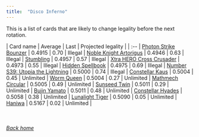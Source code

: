```yaml
---
title:  "Disco Inferno"
---
```


This is a list of cards that are likely to change legality before the next rotation.

| Card name | Average | Last | Projected legality |
| :-- |
[Photon Strike Bounzer](https://db.ygoprodeck.com/card/?search=Photon%20Strike%20Bounzer) | 0.4915 | 0.70 | Illegal |
[Noble Knight Artorigus](https://db.ygoprodeck.com/card/?search=Noble%20Knight%20Artorigus) | 0.4946 | 0.63 | Illegal |
[Stumbling](https://db.ygoprodeck.com/card/?search=Stumbling) | 0.4957 | 0.57 | Illegal |
[Xtra HERO Cross Crusader](https://db.ygoprodeck.com/card/?search=Xtra%20HERO%20Cross%20Crusader) | 0.4973 | 0.55 | Illegal |
[Hidden Spellbook](https://db.ygoprodeck.com/card/?search=Hidden%20Spellbook) | 0.4975 | 0.69 | Illegal |
[Number S39: Utopia the Lightning](https://db.ygoprodeck.com/card/?search=Number%20S39:%20Utopia%20the%20Lightning) | 0.5000 | 0.74 | Illegal |
[Constellar Kaus](https://db.ygoprodeck.com/card/?search=Constellar%20Kaus) | 0.5004 | 0.45 | Unlimited |
[Worm Queen](https://db.ygoprodeck.com/card/?search=Worm%20Queen) | 0.5004 | 0.27 | Unlimited |
[Mathmech Circular](https://db.ygoprodeck.com/card/?search=Mathmech%20Circular) | 0.5005 | 0.49 | Unlimited |
[Sunseed Twin](https://db.ygoprodeck.com/card/?search=Sunseed%20Twin) | 0.5011 | 0.29 | Unlimited |
[Bujin Yamato](https://db.ygoprodeck.com/card/?search=Bujin%20Yamato) | 0.5011 | 0.48 | Unlimited |
[Constellar Hyades](https://db.ygoprodeck.com/card/?search=Constellar%20Hyades) | 0.5058 | 0.38 | Unlimited |
[Lunalight Tiger](https://db.ygoprodeck.com/card/?search=Lunalight%20Tiger) | 0.5090 | 0.05 | Unlimited |
[Haniwa](https://db.ygoprodeck.com/card/?search=Haniwa) | 0.5167 | 0.02 | Unlimited |

<br>

###### [Back home](index)